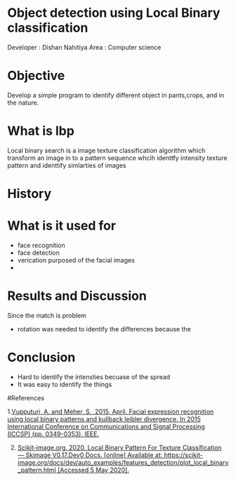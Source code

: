 # Object detection using Local Binary classification 

Developer : Dishan Nahitiya
Area : Computer science 



# Objective 

Develop a simple program to identify different object in pants,crops, and in the nature.

# What is lbp

Local binary search is a image texture classification algorithm which transform an image in to a pattern sequence whcih identtfy intensity texture pattern and identtify simlarties of images

# History



# What is it used for

 - face recognition 
 - face detection 
 - verication purposed of the facial images
 - 


# Results and Discussion 
 Since the match is problem 
 - rotation was needed to identify the differences because the 
# Conclusion 

 - Hard to identify the intensties becuase of the spread
 - It was easy to identify the things
 
  



#References

1.[Vupputuri, A. and Meher, S., 2015, April. Facial expression recognition using local binary patterns and kullback leibler divergence. In 2015 International Conference on Communications and Signal Processing (ICCSP) (pp. 0349-0353). IEEE.](https://ieeexplore.ieee.org/document/7322904)

2. [Scikit-image.org. 2020. Local Binary Pattern For Texture Classification — Skimage V0.17.Dev0 Docs. [online] Available at: <https://scikit-image.org/docs/dev/auto_examples/features_detection/plot_local_binary_pattern.html> [Accessed 5 May 2020].](https://scikit-image.org/docs/dev/auto_examples/features_detection/plot_local_binary_pattern.html)